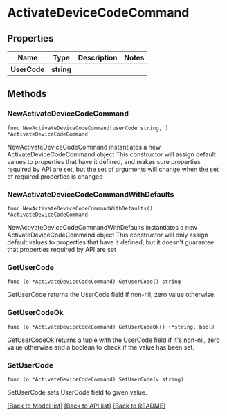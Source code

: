 # ActivateDeviceCodeCommand

## Properties

Name | Type | Description | Notes
------------ | ------------- | ------------- | -------------
**UserCode** | **string** |  | 

## Methods

### NewActivateDeviceCodeCommand

`func NewActivateDeviceCodeCommand(userCode string, ) *ActivateDeviceCodeCommand`

NewActivateDeviceCodeCommand instantiates a new ActivateDeviceCodeCommand object
This constructor will assign default values to properties that have it defined,
and makes sure properties required by API are set, but the set of arguments
will change when the set of required properties is changed

### NewActivateDeviceCodeCommandWithDefaults

`func NewActivateDeviceCodeCommandWithDefaults() *ActivateDeviceCodeCommand`

NewActivateDeviceCodeCommandWithDefaults instantiates a new ActivateDeviceCodeCommand object
This constructor will only assign default values to properties that have it defined,
but it doesn't guarantee that properties required by API are set

### GetUserCode

`func (o *ActivateDeviceCodeCommand) GetUserCode() string`

GetUserCode returns the UserCode field if non-nil, zero value otherwise.

### GetUserCodeOk

`func (o *ActivateDeviceCodeCommand) GetUserCodeOk() (*string, bool)`

GetUserCodeOk returns a tuple with the UserCode field if it's non-nil, zero value otherwise
and a boolean to check if the value has been set.

### SetUserCode

`func (o *ActivateDeviceCodeCommand) SetUserCode(v string)`

SetUserCode sets UserCode field to given value.



[[Back to Model list]](../README.md#documentation-for-models) [[Back to API list]](../README.md#documentation-for-api-endpoints) [[Back to README]](../README.md)


